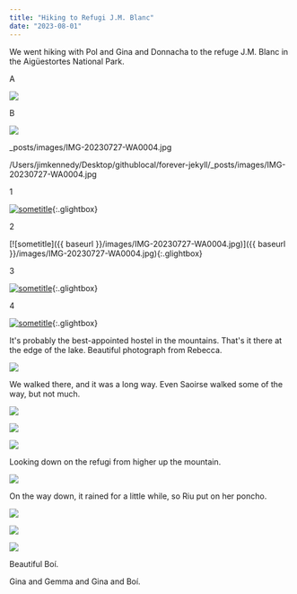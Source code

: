 ```yaml
---
title: "Hiking to Refugi J.M. Blanc"
date: "2023-08-01"
---
```


We went hiking with Pol and Gina and Donnacha to the refuge J.M. Blanc in the Aigüestortes National Park.

A

![](/forever-jekyll/images/IMG-20230727-WA0004.jpg)

B

![](/forever-jekyll/images/IMG-20230727-WA0004.jpg)

_posts/images/IMG-20230727-WA0004.jpg

/Users/jimkennedy/Desktop/githublocal/forever-jekyll/_posts/images/IMG-20230727-WA0004.jpg

1

[![sometitle](/forever-jekyll/images/IMG-20230727-WA0004.jpg)](/forever-jekyll/images/IMG-20230727-WA0004.jpg){:.glightbox}

2

[![sometitle]({{ baseurl }}/images/IMG-20230727-WA0004.jpg)]({{ baseurl }}/images/IMG-20230727-WA0004.jpg){:.glightbox}

3

[![sometitle](/_posts/images/20230705_105400-1024x461.jpg)](_posts/images/20230705_105400-1024x461.jpg){:.glightbox}

4

[![sometitle](images/20230705_105400-1024x461.jpg)](images/20230705_105400-1024x461.jpg){:.glightbox}

It's probably the best-appointed hostel in the mountains. That's it there at the edge of the lake. Beautiful photograph from Rebecca.

![](images/20230705_150851-1024x461.jpg)

We walked there, and it was a long way. Even Saoirse walked some of the way, but not much.

![](images/20230705_151432-1024x461.jpg)

![](images/20230705_160156-1024x461.jpg)

![](images/20230705_160203-1024x461.jpg)

Looking down on the refugi from higher up the mountain.

![](images/20230705_191307-1024x461.jpg)

On the way down, it rained for a little while, so Riu put on her poncho.

![](images/20230706_092403-461x1024.jpg)

![](images/20230706_095549-1024x768.jpg)

![](images/20230706_112620-461x1024.jpg)

Beautiful Boí.

Gina and Gemma and Gina and Boí.
